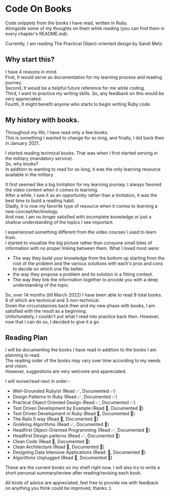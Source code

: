 # Code On Books

Code snippets from the books I have read, written in Ruby.  
Alongside some of my thoughts on them while reading (you can find them in every chapter's README.md).  

Currently, I am reading The Practical Object-oriented design by Sandi Metz.  

## Why start this?
I have 4 reasons in mind.  
First, It would serve as documentation for my learning process and reading journey.  
Second, It would be a helpful future reference for me while coding.  
Third, I want to practice my writing skills. So, any feedback on this would be very appreciated.  
Fourth, It might benefit anyone who starts to begin writing Ruby code.

## My history with books.
Throughout my life, I have read only a few books.  
This is something I wanted to change for so long, and finally, I did back then in January 2021.  

I started reading technical books. That was when I first started serving in the military (mandatory service).  
So, why books?  
In addition to wanting to read for so long, it was the only learning resource available in the military.  

It first seemed like a big limitation for my learning journey. I always favored the video content when it comes to learning.  
After a while, I saw it as an opportunity rather than a limitation, it was the best time to build a reading habit.  
Gladly, it is now my favorite type of resource when it comes to learning a new concept/technology.  
And now, I am no longer satisfied with incomplete knowledge or just a shallow understanding of the topics I see important.

I experienced something different from the video courses I used to learn from.  
I started to visualize the big picture rather than consume small bites of information with no proper linking between them.
What I loved most were:
- The way they build your knowledge from the bottom up starting from the root of the problem and the various solutions with each's pros and cons to decide on which one fits better.  
- the way they propose a problem and its solution in a fitting context.  
- The way they link the information together to provide you with a deep understanding of the topic.  


So, over 14 months (till March 2022) I have been able to read 9 total books. 6 of which are technical and 3 non-technical.  
Given the circumstances back then and my new phase with books, I am satisfied with the result as a beginning.  
Unfortunately, I couldn't put what I read into practice back then. 
However, now that I can do so, I decided to give it a go.

## Reading Plan

I will be documenting the books I have read in addition to the books I am planning to read.  
The reading order of the books may vary over time according to my needs and vision.  
However, suggestions are very welcome and appreciated.



I will revise/read next in order:-
- Well-Grounded Rubyist (Read :white_check_mark:, Documented :white_check_mark:)
- Design Patterns In Ruby (Read :white_check_mark:, Documented :white_check_mark:)
- Practical Object Oriented Design (Read :white_check_mark:, Documented :white_check_mark:)
- Test Driven Development by Example (Read :large_blue_circle:, Documented :large_blue_circle:)
- Test Driven Development in Ruby (Read :large_blue_circle:, Documented :large_blue_circle:)
- The Rails 5 way (Read :large_blue_circle:, Documented :large_blue_circle:)
- Grokking Algorithms (Read :white_check_mark:, Documented :large_blue_circle:)
- Headfirst Object-Oriented Programming (Read :white_check_mark:, Documented :large_blue_circle:)
- Headfirst Design patterns (Read :white_check_mark:, Documented :large_blue_circle:)
- Clean Code (Read :large_blue_circle:, Documented :large_blue_circle:)
- Clean Architecture (Read :large_blue_circle:, Documented :large_blue_circle:)
- Designing Data Intensive Applications (Read: :large_blue_circle:, Documented :large_blue_circle:)
- Algorithms Unplugged (Read :large_blue_circle:, Documented :large_blue_circle:)

These are the current books on my shelf right now. I will also try to write a short personal summary/review after reading/revising each book.

All kinds of advice are appreciated, feel free to provide me with feedback on anything you think could be improved, thanks :).
